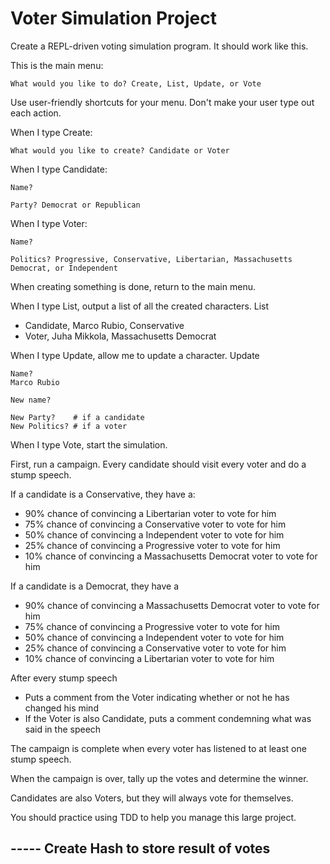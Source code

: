 # Voter Simulation Project

Create a REPL-driven voting simulation program. It should work like this.

This is the main menu:

```
What would you like to do? Create, List, Update, or Vote
```

Use user-friendly shortcuts for your menu. Don't make your user type out each action.

When I type Create:

```
What would you like to create? Candidate or Voter
```

When I type Candidate:

```
Name?

Party? Democrat or Republican
```

When I type Voter:

```
Name?

Politics? Progressive, Conservative, Libertarian, Massachusetts Democrat, or Independent
```

When creating something is done, return to the main menu.

When I type List, output a list of all the created characters.
List
* Candidate, Marco Rubio, Conservative
* Voter, Juha Mikkola, Massachusetts Democrat

When I type Update, allow me to update a character.
Update

```
Name?
Marco Rubio

New name?

New Party?    # if a candidate
New Politics? # if a voter
```

When I type Vote, start the simulation.

First, run a campaign. Every candidate should visit every voter and do a stump speech.

If a candidate is a Conservative, they have a:

- 90% chance of convincing a Libertarian voter to vote for him
- 75% chance of convincing a Conservative voter to vote for him
- 50% chance of convincing a Independent voter to vote for him
- 25% chance of convincing a Progressive voter to vote for him
- 10% chance of convincing a Massachusetts Democrat voter to vote for him

If a candidate is a Democrat, they have a
- 90% chance of convincing a Massachusetts Democrat voter to vote for him
- 75% chance of convincing a Progressive voter to vote for him
- 50% chance of convincing a Independent voter to vote for him
- 25% chance of convincing a Conservative voter to vote for him
- 10% chance of convincing a Libertarian voter to vote for him

After every stump speech
- Puts a comment from the Voter indicating whether or not he has changed his mind
- If the Voter is also Candidate, puts a comment condemning what was said in the speech

The campaign is complete when every voter has listened to at least one stump speech.

When the campaign is over, tally up the votes and determine the winner.

Candidates are also Voters, but they will always vote for themselves.

You should practice using TDD to help you manage this large project.

----- Create Hash to store result of votes
----- 
